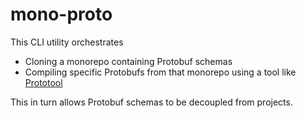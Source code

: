 mono-proto
==========

This CLI utility orchestrates

* Cloning a monorepo containing Protobuf schemas
* Compiling specific Protobufs from that monorepo using a tool like [Prototool][prototool]

This in turn allows Protobuf schemas to be decoupled from projects.

[prototool]: https://github.com/uber/prototool
